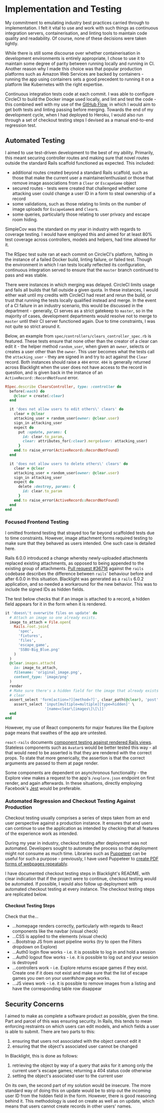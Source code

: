 # Implementation and Testing

<!--
In addition to illustrating "coding traps", this should highlight particular
novel aspects to algorithms. Testing should be according to the scheme presented
in the Analysis chapter and should follow some suitable model - e.g. category
partition, state machine-based. Both functional testing and user-acceptance
testing are appropriate. For experimental/investigative projects, techniques
developed should be evaluated against a standard result set for calibration, as
well as the "live" data set. For theoretical projects, the relative
power/expressiveness of the theory should be evaluated with respect to competing
approaches.
-->

My commitment to emulating industry best practices carried through to
implementation. I felt it vital to use and work with such things as continuous
integration servers, containerisation, and linting tools to maintain code
quality and readability. Of course, none of these decisions were taken lightly. 

While there is still some discourse over whether containerisation in development
environments is entirely appropriate, I chose to use it to maintain some degree
of parity between running locally and running in CI. Another reason why I made
this choice was that popular production platforms such as Amazon Web Services
are backed by containers - running the app using containers sets a good
precedent to running it on a platform like Kubernetes with the right expertise.

Continuous integration tests code at each commit. I was able to configure
CircleCI to build the Docker image used locally, and lint and test the code -
this combined well with my use of the [GitHub
Flow](https://guides.github.com/introduction/flow/), in which I would aim to get
both tests and linting passing before merging. Towards the end of my development
cycle, when I had deployed to Heroku, I would also run through a set of checkout
testing steps I devised as a manual end-to-end regression test.

## Automated Testing

I aimed to use test-driven development to the best of my ability. Primarily,
this meant securing controller routes and making sure that novel routes outside
the standard Rails scaffold functioned as expected. This included:

- additional routes created beyond a standard Rails scaffold, such as those that
  make the current user a maintainer/enthusiast or those that remove image
  associations from a `Clear` or `EscapeGame` object
- secured routes - tests were created that challenged whether some attacking
  user could change a user ID in a form to steal ownership of a record
- some validations, such as those relating to limits on the number of image
  uploads for `EscapeGame`s and `Clear`s.
- some queries, particularly those relating to user privacy and escape room
  hiding.

SimpleCov was the standard on my year in industry with regards to coverage
testing. I would have employed this and aimed for at least 80% test coverage
across controllers, models and helpers, had time allowed for it.

The RSpec test suite ran at each commit on CircleCI's platform, halting in the
instance of a failed Docker build, linting failure, or failed test. Though the
environment in which I ran tests locally reflected its configuration, continuous
integration served to ensure that the `master` branch continued to pass and was
stable.

There were instances in which merging was delayed. CircleCI limits usage and
fails all builds that fall outside a given quota. In these instances, I
would either wait until my credits with CircleCI had reset and rerun the build,
or trust that running the tests locally qualified instead and merge. In the
event of a CI failure in an industry scenario, this would be discussed in the
department - generally, CI serves as a strict gatekeep to `master`, so in the
majority of cases, development departments would resolve not to merge to
`master` until their CI server functioned again. Due to time constraints, I was
not quite so strict around it.

Below, an example from `spec/controllers/clears_controller_spec.rb` is featured.
These tests ensure that none other than the creator of a clear can edit it - the
helper method `random_user`, when given an `owner`, selects or creates a user
other than the `owner`. This user becomes what the tests call the
`attacking_user` - they are signed in and try to act against the `Clear` record.
Both instances should raise a `404` error. `404` is generally returned across
Blacklight when the user does not have access to the record in question, and is
given back in the instance of an `ActiveRecord::RecordNotFound` error.

```ruby
RSpec.describe ClearsController, type: :controller do
  before(:each) do
    @clear = create(:clear)
  end

  it 'does not allow users to edit others\' clears' do
    clear = @clear
    attacking_user = random_user(owner: @clear.user)
    sign_in attacking_user
    expect do
      put :update, params: {
        id: clear.to_param,
        clear: attributes_for(:clear).merge(user: attacking_user)
      }
    end.to raise_error(ActiveRecord::RecordNotFound)
  end

  it 'does not allow users to delete others\' clears' do
    clear = @clear
    attacking_user = random_user(owner: @clear.user)
    sign_in attacking_user
    expect do
      delete :destroy, params: {
        id: clear.to_param
      }
    end.to raise_error(ActiveRecord::RecordNotFound)
  end
end
```

### Focused Frontend Testing

I omitted frontend testing that strayed too far beyond scaffolded tests due to
time constraints. However, image attachment forms required testing to make sure
that they behaved as users intended. One such case is detailed here.

Rails 6.0.0 introduced a change whereby newly-uploaded attachments replaced
existing attachments, as opposed to being appended to the existing group of
attachments. [Pull request #36716](https://github.com/rails/rails/pull/36716)
against the `rails` codebase describes the difference between `rails`' behaviour
before and after 6.0.0 in this situation. Blacklight was generated as a `rails`
6.0.2 application, and so needed a workaround for the new behavior. This was to
include the signed IDs as hidden fields.

The test below checks that if an image is attached to a record, a hidden field
appears for it in the form when it is rendered.

```ruby
it 'doesn\'t overwrite files on update' do
  # Attach an image so one already exists.
  image_to_attach = File.open(
    Rails.root.join(
      'spec',
      'fixtures',
      'files',
      'escape_game',
      'SSBU-Big_Blue.png'
    )
  )
  @clear.images.attach(
    io: image_to_attach,
    filename: 'original_image.png',
    content_type: 'image/png'
  )
  render
  # Make sure there's a hidden field for the image that already exists on the
  # clear
  assert_select 'form[action=?][method=?]', clear_path(@clear), 'post' do
    assert_select 'input[multiple=multiple][type=hidden]' \
                  '[name=clear\[images\]\[\]]'
  end
end
```

However, my use of React components for major features like
the Explore page means that swathes of the app are untested.

`react-rails` documents [component testing against rendered Rails
views](https://github.com/reactjs/react-rails/blob/d5da11129459cd75fd003c75319b1f7440c37322/README.md#test-component).
Stateless components such as `Avatar`s would be better tested this way - all
that would need to be asserted is that they are rendered with the correct props.
To state that more generically, the assertion is that the correct arguments are
passed to them at page render.

Some components are dependent on asynchronous functionality - the Explore view
makes a request to the app's `/explore.json` endpoint on first render, and again
afterwards. In these situations, directly employing Facebook's
[Jest](https://jestjs.io) would be preferable.

### Automated Regression and Checkout Testing Against Production

Checkout testing usually comprises a series of steps taken from an end user
perspective against a production instance. It ensures that end users can
continue to use the application as intended by checking that all features of the
experience work as intended.

During my year in industry, checkout testing after deployment was not automated.
Developers sought to automate the process so that deployment might not consume
as much time. Libraries such as
[Puppeteer](https://github.com/puppeteer/puppeteer/) can be useful for such a
purpose - previously, I have used Puppeteer to [create PDF forms of webpages
repeatably](https://github.com/boardfish/CV/blob/ed664d0e87e4d0ec1d6afab8214a5753e033669e/topdf.js).

I have documented checkout testing steps in Blacklight's README, with clear
indication that if the project were to continue, checkout testing would be
automated. If possible, I would also follow up deployment with automated
checkout testing at every instance. The checkout testing steps are replicated
below.

#### Checkout Testing Steps

Check that the...

- ...homepage renders correctly, particularly with regards to React components
  like the navbar (visual check)
- ...CSS is applied to the elements (visual check)
- ...Bootstrap JS from asset pipeline works (try to open the Filters dropdown on
  Explore)
- ...Auth0 login flow works - i.e. it is possible to log in and hold a session
- ...Auth0 logout flow works - i.e. it is possible to log out and your session is
  destroyed
- ...controllers work - i.e. Explore returns escape games if they exist. Create
  one if it does not exist and make sure that the list of escape games you own
  on your user#show page works.
- ...JS views work - i.e. it is possible to remove images from a listing and
  have the corresponding table row disappear

## Security Concerns

I aimed to make as complete a software product as possible, given the time. Part
and parcel of this was ensuring security. In Rails, this tends to mean enforcing
restraints on which users can edit models, and which fields a user is able to
submit. There are two parts to this:

1. ensuring that users not associated with the object cannot edit it
2. ensuring that the object's associated user cannot be changed

In Blacklight, this is done as follows:

1. retrieving the object by way of a query that asks for it among only the
   current user's escape games; returning a 404 status code otherwise
2. setting the object's associated user to the current user

On its own, the second part of my solution would be insecure. The more standard
way of doing this on update would be to strip out the incoming user ID from the
hidden field in the form. However, there is good reasoning behind it.
This methodology is used on create as well as on update, which means that users
cannot create records in other users' names.